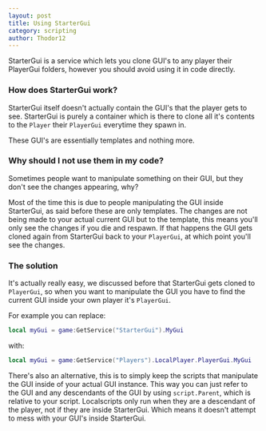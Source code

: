 ```yaml
---
layout: post
title: Using StarterGui
category: scripting
author: Thodor12
---
```


StarterGui is a service which lets you clone GUI's to any player their PlayerGui folders, however you should avoid using it in code directly.

### How does StarterGui work?
StarterGui itself doesn't actually contain the GUI's that the player gets to see. StarterGui is purely a container which is there to clone
all it's contents to the `Player` their `PlayerGui` everytime they spawn in.

These GUI's are essentially templates and nothing more.

### Why should I not use them in my code?
Sometimes people want to manipulate something on their GUI, but they don't see the changes appearing, why?

Most of the time this is due to people manipulating the GUI inside StarterGui, as said before these are only templates.
The changes are not being made to your actual current GUI but to the template, this means you'll only see the changes if you die and respawn.
If that happens the GUI gets cloned again from StarterGui back to your `PlayerGui`, at which point you'll see the changes.

### The solution
It's actually really easy, we discussed before that StarterGui gets cloned to `PlayerGui`, so when you want to manipulate the GUI you have to
find the current GUI inside your own player it's `PlayerGui`.

For example you can replace:

```lua
local myGui = game:GetService("StarterGui").MyGui
```

with:

```lua
local myGui = game:GetService("Players").LocalPlayer.PlayerGui.MyGui
```

There's also an alternative, this is to simply keep the scripts that manipulate the GUI inside of your actual GUI instance.
This way you can just refer to the GUI and any descendants of the GUI by using `script.Parent`, which is relative to your script.
Localscripts only run when they are a descendant of the player, not if they are inside StarterGui. Which means it doesn't attempt to mess
with your GUI's inside StarterGui.